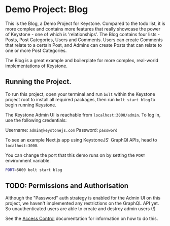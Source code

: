 # Demo Project: Blog

This is the Blog, a Demo Project for Keystone. Compared to the todo list, it is more complex and contains more features that really showcase the power of Keystone - one of which is 'relationships'. The Blog contains four lists - Posts, Post Categories, Users and Comments. Users can create Comments that relate to a certain Post, and Admins can create Posts that can relate to one or more Post Categories.

The Blog is a great example and boilerplate for more complex, real-world implementations of Keystone.

## Running the Project.

To run this project, open your terminal and run `bolt` within the Keystone project root to install all required packages, then run `bolt start blog` to begin running Keystone.

The Keystone Admin UI is reachable from `localhost:3000/admin`. To log in, use the following credentials:

Username: `admin@keystonejs.com`
Password: `password`

To see an example Next.js app using KeystoneJS' GraphQl APIs, head to `localhost:3000`.

You can change the port that this demo runs on by setting the `PORT` environment variable.

```sh
PORT=5000 bolt start blog
```

## TODO: Permissions and Authorisation

Although the "Password" auth strategy is enabled for the Admin UI on this project, we haven't implemented any restrictions on the GraphQL API yet. So unauthenticated users are able to create and destroy admin users (!)

See the [Access Control](https://v5.keystonejs.com/guides/access-control) documentation for information on how to do this.

